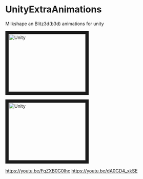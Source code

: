 # UnityExtraAnimations
Milkshape an Blitz3d(b3d) animations for unity

<a href="http://www.youtube.com/watch?feature=player_embedded&v=FqZXB0G0Ihc
" target="_blank"><img src="http://img.youtube.com/vi/FqZXB0G0Ihc/0.jpg" 
alt="Unity" width="240" height="180" border="10" /></a>

<a href="http://www.youtube.com/watch?feature=player_embedded&v=dA0GD4_xkSE
" target="_blank"><img src="http://img.youtube.com/vi/dA0GD4_xkSE/0.jpg" 
alt="Unity" width="240" height="180" border="10" /></a>


https://youtu.be/FqZXB0G0Ihc
https://youtu.be/dA0GD4_xkSE